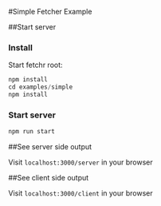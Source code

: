 #Simple Fetcher Example

##Start server

### Install

Start fetchr root:

```js
npm install
cd examples/simple
npm install
```

### Start server

```js
npm run start
```

##See server side output

Visit `localhost:3000/server` in your browser

##See client side output

Visit `localhost:3000/client` in your browser
